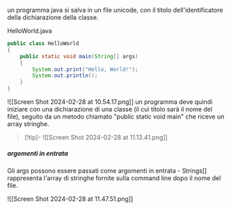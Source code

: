 un programma java si salva in un file unicode, con il titolo dell'identificatore della dichiarazione della classe.

HelloWorld.java
```java
public class HelloWorld
{
	public static void main(String[] args)
	{
		System.out.print("Hello, World!");
		System.out.println();
	}
}
```
![[Screen Shot 2024-02-28 at 10.54.17.png]]
un programma deve quindi iniziare con una dichiarazione di una classe (il cui titolo sarà il nome del file), seguito da un metodo chiamato "public static void main" che riceve un array stringhe.

> [!tip]-
>![[Screen Shot 2024-02-28 at 11.13.41.png]]
##### argomenti in entrata
Gli args possono essere passati come argomenti in entrata - Strings[] rappresenta l'array di stringhe fornite sulla command line dopo il nome del file.

![[Screen Shot 2024-02-28 at 11.47.51.png]]